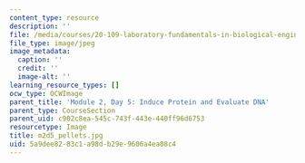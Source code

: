 ```yaml
---
content_type: resource
description: ''
file: /media/courses/20-109-laboratory-fundamentals-in-biological-engineering-spring-2010/5a9dee8283c1a98db29e9606a4ea08c4_m2d5_pellets.jpg
file_type: image/jpeg
image_metadata:
  caption: ''
  credit: ''
  image-alt: ''
learning_resource_types: []
ocw_type: OCWImage
parent_title: 'Module 2, Day 5: Induce Protein and Evaluate DNA'
parent_type: CourseSection
parent_uid: c902c8ea-545c-743f-443e-440ff96d6753
resourcetype: Image
title: m2d5_pellets.jpg
uid: 5a9dee82-83c1-a98d-b29e-9606a4ea08c4
---
```

